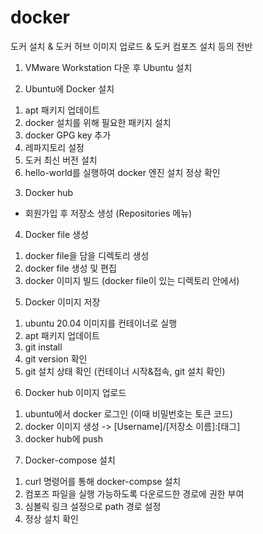 # docker
도커 설치 & 도커 허브 이미지 업로드 & 도커 컴포즈 설치 등의 전반

1. VMware Workstation 다운 후 Ubuntu 설치

2. Ubuntu에 Docker 설치
  1) apt 패키지 업데이트
  2) docker 설치를 위해 필요한 패키지 설치
  3) docker GPG key 추가
  4) 레파지토리 설정
  5) 도커 최신 버전 설치
  6) hello-world를 실행하여 docker 엔진 설치 정상 확인

3. Docker hub
  - 회원가입 후 저장소 생성 (Repositories 메뉴)

4. Docker file 생성
  1) docker file을 담을 디렉토리 생성
  2) docker file 생성 및 편집
  3) docker 이미지 빌드 (docker file이 있는 디렉토리 안에서)

5. Docker 이미지 저장
  1) ubuntu 20.04 이미지를 컨테이너로 실행
  2) apt 패키지 업데이트
  3) git install
  4) git version 확인
  5) git 설치 상태 확인 (컨테이너 시작&접속, git 설치 확인)

6. Docker hub 이미지 업로드
  1) ubuntu에서 docker 로그인 (이때 비밀번호는 토큰 코드)
  2) docker 이미지 생성 -> [Username]/[저장소 이름]:[태그]
  3) docker hub에 push

7. Docker-compose 설치
  1) curl 명령어를 통해 docker-compse 설치
  2) 컴포즈 파일을 실행 가능하도록 다운로드한 경로에 권한 부여
  3) 심볼릭 링크 설정으로 path 경로 설정
  4) 정상 설치 확인
